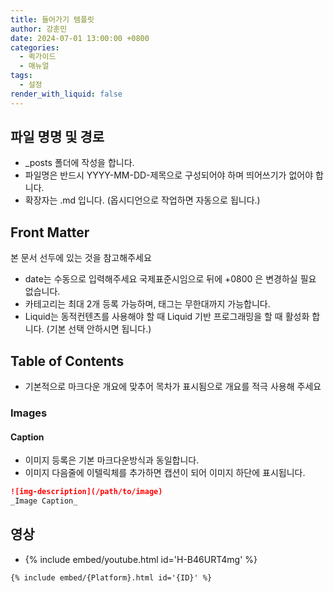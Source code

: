 ```yaml
---
title: 들어가기 템플릿
author: 강훈민
date: 2024-07-01 13:00:00 +0800
categories:
  - 퀵가이드
  - 매뉴얼
tags:
  - 설정
render_with_liquid: false
---
```


## 파일 명명 및 경로

- _posts 폴더에 작성을 합니다.
- 파일명은 반드시 YYYY-MM-DD-제목으로 구성되어야 하며 띄어쓰기가 없어야 합니다.
- 확장자는 .md 입니다. (옵시디언으로 작업하면 자동으로 됩니다.)

## Front Matter

본 문서 선두에 있는 것을 참고해주세요

- date는 수동으로 입력해주세요 국제표준시임으로 뒤에 +0800 은 변경하실 필요 없습니다.
- 카테고리는 최대 2개 등록 가능하며, 태그는 무한대까지 가능합니다.
- Liquid는 동적컨텐츠를 사용해야 할 때 Liquid 기반 프로그래밍을 할 때 활성화 합니다. (기본 선택 안하시면 됩니다.)

## Table of Contents

- 기본적으로 마크다운 개요에 맞추어 목차가 표시됨으로 개요를 적극 사용해 주세요

### Images

#### Caption

- 이미지 등록은 기본 마크다운방식과 동일합니다.
- 이미지 다음줄에 이텔릭체를 추가하면 캡션이 되어 이미지 하단에 표시됩니다.

```markdown
![img-description](/path/to/image)
_Image Caption_
```

## 영상

- {% include embed/youtube.html id='H-B46URT4mg' %}

```
{% include embed/{Platform}.html id='{ID}' %}
```